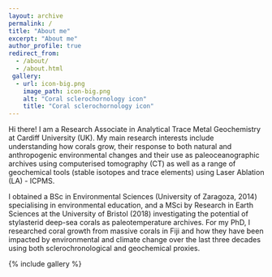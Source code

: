 ```yaml
---
layout: archive
permalink: /
title: "About me"
excerpt: "About me"
author_profile: true
redirect_from: 
  - /about/
  - /about.html
 gallery:
  - url: icon-big.png
    image_path: icon-big.png
    alt: "Coral sclerochornology icon"
    title: "Coral sclerochornology icon"
---
```


Hi there! I am a Research Associate in Analytical Trace Metal Geochemistry at Cardiff University (UK). My main research interests include understanding how corals grow, their response to both natural and anthropogenic environmental changes and their use as paleoceanographic archives using computerised tomography (CT) as well as a range of geochemical tools (stable isotopes and trace elements) using Laser Ablation (LA) - ICPMS.

I obtained a BSc in Environmental Sciences (University of Zaragoza, 2014) specialising in environmental education, and a MSci by Research in Earth Sciences at the University of Bristol (2018) investigating the potential of stylasterid deep-sea corals as paleotemperature archives. For my PhD, I researched coral growth from massive corals in Fiji and how they have been impacted by environmental and climate change over the last three decades using both sclerochronological and geochemical proxies. 

{% include gallery %}
